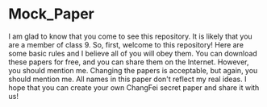 # Mock_Paper
I am glad to know that you come to see this repository.
It is likely that you are a member of class 9.
So, first, welcome to this repository!
Here are some basic rules and I believe all of you will obey them.
You can download these papers for free, and you can share them on the Internet.
However, you should mention me.
Changing the papers is acceptable, but again, you should mention me.
All names in this paper don't reflect my real ideas.
I hope that you can create your own ChangFei secret paper and share it with us!
